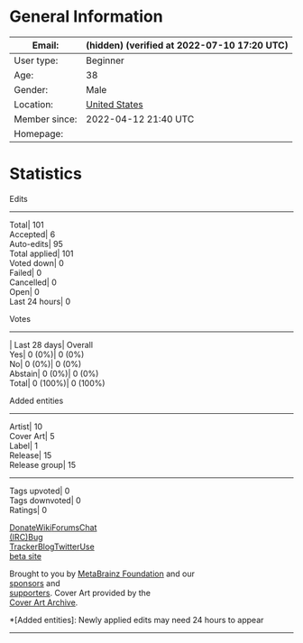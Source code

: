 # General Information

Email:| (hidden) (verified at 2022-07-10 17:20 UTC)  
---|---  
User type:| Beginner  
Age:| 38  
Gender:| Male  
Location:| [United States](/area/489ce91b-6658-3307-9877-795b68554c98)  
Member since:| 2022-04-12 21:40 UTC  
Homepage:|

# Statistics

Edits  

---  

Total| 101  
Accepted| 6  
Auto-edits| 95  
Total applied| 101  
Voted down| 0  
Failed| 0  
Cancelled| 0  
Open| 0  
Last 24 hours| 0  

Votes  

---  

| Last 28 days| Overall  
Yes| 0 (0%)| 0 (0%)  
No| 0 (0%)| 0 (0%)  
Abstain| 0 (0%)| 0 (0%)  
Total| 0 (100%)| 0 (100%)  

Added entities  

---  

Artist| 10  
Cover Art| 5  
Label| 1  
Release| 15  
Release group| 15  

---

Tags upvoted| 0  
Tags downvoted| 0  
Ratings| 0  

[Donate](https://metabrainz.org/donate)[Wiki](//wiki.musicbrainz.org/)[Forums](https://community.metabrainz.org/)[Chat  
(IRC)](/doc/Communication/IRC)[Bug  
Tracker](http://tickets.metabrainz.org/)[Blog](https://blog.metabrainz.org/)[Twitter](https://twitter.com/MusicBrainz)[Use  
beta site](/set-beta-preference?returnto=%2Fuser%2Fcasketdiaries)

Brought to you by [MetaBrainz Foundation](https://metabrainz.org/) and our  
[sponsors](https://metabrainz.org/sponsors) and  
[supporters](https://metabrainz.org/supporters). Cover Art provided by the  
[Cover Art Archive](//coverartarchive.org/).

  *[Added entities]: Newly applied edits may need 24 hours to appear

---
